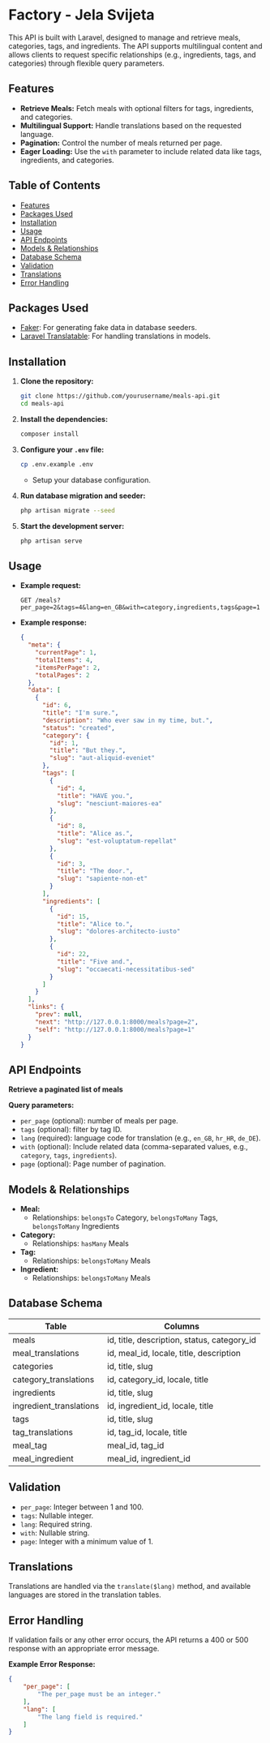 # Factory - Jela Svijeta

This API is built with Laravel, designed to manage and retrieve meals, categories, tags, and ingredients. The API supports multilingual content and allows clients to request specific relationships (e.g., ingredients, tags, and categories) through flexible query parameters.

## Features

- **Retrieve Meals:** Fetch meals with optional filters for tags, ingredients, and categories.
- **Multilingual Support:** Handle translations based on the requested language.
- **Pagination:** Control the number of meals returned per page.
- **Eager Loading:** Use the `with` parameter to include related data like tags, ingredients, and categories.

## Table of Contents

- [Features](#features)
- [Packages Used](#packages-used)
- [Installation](#installation)
- [Usage](#usage)
- [API Endpoints](#api-endpoints)
- [Models & Relationships](#models--relationships)
- [Database Schema](#database-schema)
- [Validation](#validation)
- [Translations](#translations)
- [Error Handling](#error-handling)

## Packages Used

- [Faker](https://fakerphp.org/): For generating fake data in database seeders.
- [Laravel Translatable](https://github.com/Astrotomic/laravel-translatable): For handling translations in models.

## Installation

1. **Clone the repository:**
    ```bash
    git clone https://github.com/yourusername/meals-api.git
    cd meals-api
    ```

2. **Install the dependencies:**
    ```bash
    composer install
    ```

3. **Configure your `.env` file:**
    ```bash
    cp .env.example .env
    ```
    - Setup your database configuration.

4. **Run database migration and seeder:**
    ```bash
    php artisan migrate --seed
    ```

5. **Start the development server:**
    ```bash
    php artisan serve
    ```

## Usage

- **Example request:**
    ```
    GET /meals?per_page=2&tags=4&lang=en_GB&with=category,ingredients,tags&page=1
    ```

- **Example response:**
    ```json
    {
      "meta": {
        "currentPage": 1,
        "totalItems": 4,
        "itemsPerPage": 2,
        "totalPages": 2
      },
      "data": [
        {
          "id": 6,
          "title": "I'm sure.",
          "description": "Who ever saw in my time, but.",
          "status": "created",
          "category": {
            "id": 1,
            "title": "But they.",
            "slug": "aut-aliquid-eveniet"
          },
          "tags": [
            {
              "id": 4,
              "title": "HAVE you.",
              "slug": "nesciunt-maiores-ea"
            },
            {
              "id": 8,
              "title": "Alice as.",
              "slug": "est-voluptatum-repellat"
            },
            {
              "id": 3,
              "title": "The door.",
              "slug": "sapiente-non-et"
            }
          ],
          "ingredients": [
            {
              "id": 15,
              "title": "Alice to.",
              "slug": "dolores-architecto-iusto"
            },
            {
              "id": 22,
              "title": "Five and.",
              "slug": "occaecati-necessitatibus-sed"
            }
          ]
        }
      ],
      "links": {
        "prev": null,
        "next": "http://127.0.0.1:8000/meals?page=2",
        "self": "http://127.0.0.1:8000/meals?page=1"
      }
    }
    ```

## API Endpoints

**Retrieve a paginated list of meals**

**Query parameters:**

- `per_page` (optional): number of meals per page.
- `tags` (optional): filter by tag ID.
- `lang` (required): language code for translation (e.g., `en_GB`, `hr_HR`, `de_DE`).
- `with` (optional): Include related data (comma-separated values, e.g., `category`, `tags`, `ingredients`).
- `page` (optional): Page number of pagination.

## Models & Relationships

- **Meal:**
  - Relationships: `belongsTo` Category, `belongsToMany` Tags, `belongsToMany` Ingredients
- **Category:**
  - Relationships: `hasMany` Meals
- **Tag:**
  - Relationships: `belongsToMany` Meals
- **Ingredient:**
  - Relationships: `belongsToMany` Meals

## Database Schema

| Table             | Columns                             |
|-------------------|-------------------------------------|
| meals             | id, title, description, status, category_id |
| meal_translations | id, meal_id, locale, title, description |
| categories        | id, title, slug                     |
| category_translations | id, category_id, locale, title |
| ingredients       | id, title, slug                     |
| ingredient_translations | id, ingredient_id, locale, title |
| tags              | id, title, slug                     |
| tag_translations  | id, tag_id, locale, title           |
| meal_tag          | meal_id, tag_id                     |
| meal_ingredient   | meal_id, ingredient_id              |

## Validation

- `per_page`: Integer between 1 and 100.
- `tags`: Nullable integer.
- `lang`: Required string.
- `with`: Nullable string.
- `page`: Integer with a minimum value of 1.

## Translations

Translations are handled via the `translate($lang)` method, and available languages are stored in the translation tables.

## Error Handling

If validation fails or any other error occurs, the API returns a 400 or 500 response with an appropriate error message.

**Example Error Response:**
```json
{
    "per_page": [
        "The per_page must be an integer."
    ],
    "lang": [
        "The lang field is required."
    ]
}
